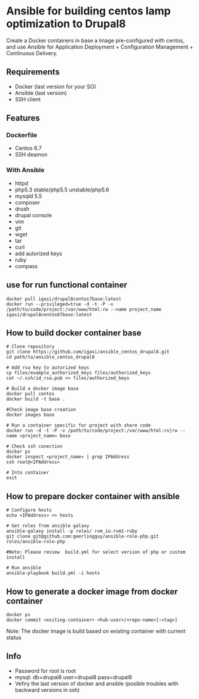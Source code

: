 Ansible for building centos lamp optimization to Drupal8
========================================================

Create a Docker containers in base a Image pre-configured with centos,  and use Ansible for Application Deployment + Configuration Management + Continuous Delivery.

## Requirements

 - Docker (last version for your SO)
 - Ansible (last version)
 - SSH client

## Features

### Dockerfile
 - Centos 6.7
 - SSH deamon

### With Ansible
 - httpd
 - php5.3 stable/php5.5 unstable/php5.6
 - mysqld 5.5
 - composer
 - drush
 - drupal console
 - vim
 - git
 - wget
 - tar
 - curl
 - add autorized keys
 - ruby
 - compass


## use for run functional container
```
docker pull igasi/drupal8centos7base:latest
docker run --privileged=true -d -t -P -v /path/to/code/project:/var/www/html:rw --name project_name igasi/drupal8centos67base:latest

```

## How to build docker container base

```
# Clone repository
git clone https://github.com/igasi/ansible_centos_drupal8.git
cd path/to/ansible_centos_drupal8

# Add rsa key to autorized keys
cp files/example_authorized_keys files/authorized_keys
cat ~/.ssh/id_rsa.pub >> files/authorized_keys

# Build a docker image base
docker pull centos
docker build -t base .

#Check image base creation
docker images base

# Run a container specific for project with share code
docker run -d -t -P -v /path/to/code/project:/var/www/html:ro|rw --name «project_name» base

# Check ssh conection
docker ps
docker inspect «project_name» | grep IPAddress
ssh root@«IPAddress»

# Into container
exit

```

## How to prepare docker container with ansible
```
# Configure hosts
echo «IPAddress» >> hosts

# Get roles from ansible galaxy
ansible-galaxy install -p roles/ rvm_io.rvm1-ruby
git clone git@github.com:geerlingguy/ansible-role-php.git roles/ansible-role-php

#Note: Please review  build.yml for select version of php or custom install

# Run ansible
ansible-playbook build.yml -i hosts

```


## How to generate a docker image from docker container

```
docker ps
docker commit <exiting-container> <hub-user>/<repo-name>[:<tag>]
```
Note: The docker image is build based on existing container with current status




## Info

 - Password for root is root
 - mysql: db=drupal8 user=drupal8 pass=drupal8
 - Vefiry the last version of docker and ansible (posible troubles with backward versions in ssh)